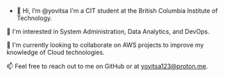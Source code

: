 - 👋 Hi, I’m @yovitsa
I'm a CIT student at the British Columbia Institute of Technology.

🌱 I'm interested in System Administration, Data Analytics, and DevOps.

💞️ I'm currently looking to collaborate on AWS projects to improve my knowledge of Cloud technologies.

📫 Feel free to reach out to me on GitHub or at yovitsa123@proton.me.
<!---
yovitsa/yovitsa is a ✨ special ✨ repository because its `README.md` (this file) appears on your GitHub profile.
You can click the Preview link to take a look at your changes.
--->
